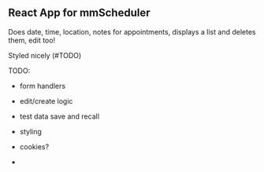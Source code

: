 ## React App for mmScheduler

Does date, time, location, notes for appointments, 
displays a list and deletes them, 
edit too! 

Styled nicely (#TODO)

TODO:
- form handlers
- edit/create logic
- test data save and recall 
- styling

- cookies? 
- 
